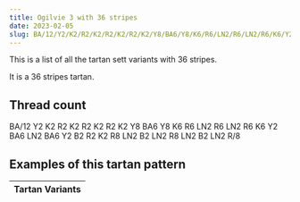 ```yaml
---
title: Ogilvie 3 with 36 stripes
date: 2023-02-05
slug: BA/12/Y2/K2/R2/K2/R2/K2/R2/K2/Y8/BA6/Y8/K6/R6/LN2/R6/LN2/R6/K6/Y2/BA6/LN2/BA6/Y2/B2/R2/K2/R8/LN2/B2/LN2/R8/LN2/B2/LN2/R/8
---
```

This is a list of all the tartan sett variants with 36 stripes.

It is a 36 stripes tartan.


## Thread count
BA/12 Y2 K2 R2 K2 R2 K2 R2 K2 Y8 BA6 Y8 K6 R6 LN2 R6 LN2 R6 K6 Y2 BA6 LN2 BA6 Y2 B2 R2 K2 R8 LN2 B2 LN2 R8 LN2 B2 LN2 R/8

## Examples of this tartan pattern

| Tartan Variants |
|---------------|
